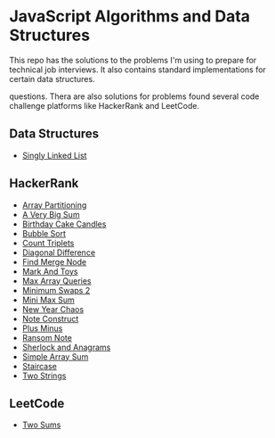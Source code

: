 # JavaScript Algorithms and Data Structures

This repo has the solutions to the problems I'm using to prepare for technical job interviews. It
also contains standard implementations for certain data structures.

questions. Thera are also solutions for problems found several code challenge platforms like HackerRank and LeetCode.

## Data Structures
* [Singly Linked List](data-structures/singlyLinkedList.js)

## HackerRank
* [Array Partitioning](hacker-rank/array-partitioning.js)
* [A Very Big Sum](hacker-rank/a-very-big-sum.js)
* [Birthday Cake Candles](hacker-rank/birthday-cake-candles.js)
* [Bubble Sort](hacker-rank/bubble-sort.js)
* [Count Triplets](hacker-rank/count-triplets.js)
* [Diagonal Difference](hacker-rank/diagonal-difference.js)
* [Find Merge Node](hacker-rank/find-merge-node.js)
* [Mark And Toys](hacker-rank/mark-and-toys.js)
* [Max Array Queries](hacker-rank/max-array-queries.js)
* [Minimum Swaps 2](hacker-rank/minimum-swaps-2.js)
* [Mini Max Sum](hacker-rank/mini-max-sum.js)
* [New Year Chaos](hacker-rank/new-year-chaos.js)
* [Note Construct](hacker-rank/note-construct.js)
* [Plus Minus](hacker-rank/plus-minus.js)
* [Ransom Note](hacker-rank/ransom-note.js)
* [Sherlock and Anagrams](hacker-rank/sherlock-and-anagrams.js)
* [Simple Array Sum](hacker-rank/simple-array-sum.js)
* [Staircase](hacker-rank/staircase.js)
* [Two Strings](hacker-rank/two-strings.js)


## LeetCode
* [Two Sums](leet-code/two-sum.js)
